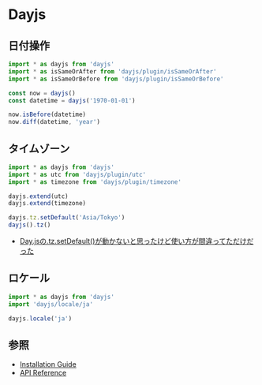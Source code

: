 # Dayjs
## 日付操作
```js
import * as dayjs from 'dayjs'
import * as isSameOrAfter from 'dayjs/plugin/isSameOrAfter'
import * as isSameOrBefore from 'dayjs/plugin/isSameOrBefore'

const now = dayjs()
const datetime = dayjs('1970-01-01')

now.isBefore(datetime)
now.diff(datetime, 'year')
```

## タイムゾーン
```js
import * as dayjs from 'dayjs'
import * as utc from 'dayjs/plugin/utc'
import * as timezone from 'dayjs/plugin/timezone'

dayjs.extend(utc)
dayjs.extend(timezone)

dayjs.tz.setDefault('Asia/Tokyo')
dayjs().tz()
```

- [Day.jsの.tz.setDefault()が動かないと思ったけど使い方が間違ってただけだった](https://dev.classmethod.jp/articles/day-js-timezone-set-default/)

## ロケール
```js
import * as dayjs from 'dayjs'
import 'dayjs/locale/ja'

dayjs.locale('ja')
```

## 参照
- [Installation Guide](https://day.js.org/docs/en/installation/installation)
- [API Reference](https://day.js.org/docs/en/parse/parse)
